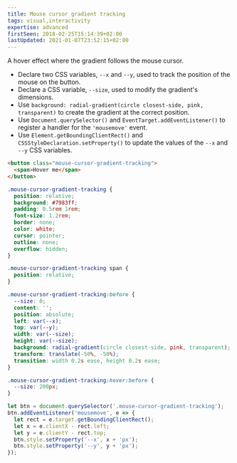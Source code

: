 ```yaml
---
title: Mouse cursor gradient tracking
tags: visual,interactivity
expertise: advanced
firstSeen: 2018-02-25T15:14:39+02:00
lastUpdated: 2021-01-07T23:52:15+02:00
---
```


A hover effect where the gradient follows the mouse cursor.

- Declare two CSS variables, `--x` and `--y`, used to track the position of the mouse on the button.
- Declare a CSS variable, `--size`, used to modify the gradient's dimensions.
- Use `background: radial-gradient(circle closest-side, pink, transparent)` to create the gradient at the correct position.
- Use `Document.querySelector()` and `EventTarget.addEventListener()` to register a handler for the `'mousemove'` event.
- Use `Element.getBoundingClientRect()` and `CSSStyleDeclaration.setProperty()` to update the values of the `--x` and `--y` CSS variables.

```html
<button class="mouse-cursor-gradient-tracking">
  <span>Hover me</span>
</button>
```

```css
.mouse-cursor-gradient-tracking {
  position: relative;
  background: #7983ff;
  padding: 0.5rem 1rem;
  font-size: 1.2rem;
  border: none;
  color: white;
  cursor: pointer;
  outline: none;
  overflow: hidden;
}

.mouse-cursor-gradient-tracking span {
  position: relative;
}

.mouse-cursor-gradient-tracking:before {
  --size: 0;
  content: '';
  position: absolute;
  left: var(--x);
  top: var(--y);
  width: var(--size);
  height: var(--size);
  background: radial-gradient(circle closest-side, pink, transparent);
  transform: translate(-50%, -50%);
  transition: width 0.2s ease, height 0.2s ease;
}

.mouse-cursor-gradient-tracking:hover:before {
  --size: 200px;
}
```

```js
let btn = document.querySelector('.mouse-cursor-gradient-tracking');
btn.addEventListener('mousemove', e => {
  let rect = e.target.getBoundingClientRect();
  let x = e.clientX - rect.left;
  let y = e.clientY - rect.top;
  btn.style.setProperty('--x', x + 'px');
  btn.style.setProperty('--y', y + 'px');
});
```
